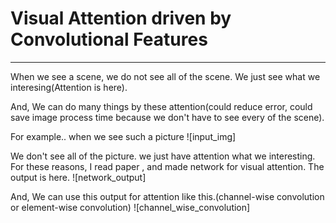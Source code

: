 # Visual Attention driven by Convolutional Features
---------------------------------------------------------------------------

When we see a scene, we do not see all of the scene. We just see what we interesing(Attention is here).

And, We can do many things by these attention(could reduce error, could save image process time because we don't have to see every of the scene).

For example..
when we see such a picture
![input_img]



We don't see all of the picture. we just have attention what we interesting.
For these reasons, I read paper <Visual Attention driven by Convolutional Features>, and made network for visual attention.
The output is here.
![network_output]
  
  

And, We can use this output for attention like this.(channel-wise convolution or element-wise convolution)
![channel_wise_convolution]








